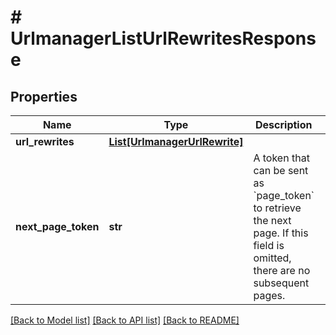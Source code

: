 # # UrlmanagerListUrlRewritesResponse


## Properties 


Name | Type | Description | Notes
------------ | ------------- | ------------- | -------------
**url_rewrites**| [**List[UrlmanagerUrlRewrite]**](UrlmanagerUrlRewrite.md) |   | [optional]
**next_page_token**| **str** | A token that can be sent as &#x60;page_token&#x60; to retrieve the next page. If this field is omitted, there are no subsequent pages.  | [optional]


[[Back to Model list]](../../README.md#models) [[Back to API list]](../../README.md#endpoints) [[Back to README]](../../README.md)


